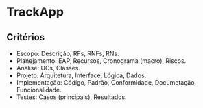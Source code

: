 # TrackApp
## Critérios

* Escopo: Descrição, RFs, RNFs, RNs.
* Planejamento: EAP, Recursos, Cronograma (macro), Riscos.
* Análise: UCs, Classes.
* Projeto: Arquitetura, Interface, Lógica, Dados.
* Implementação: Código, Padrão, Conformidade, Documetação, Funcionalidade.
* Testes: Casos (principais), Resultados.
